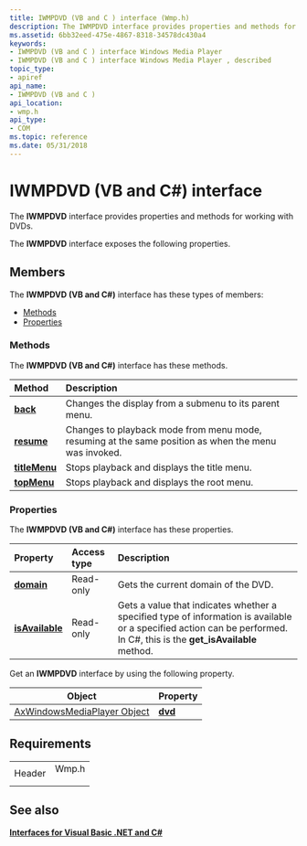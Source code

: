```yaml
---
title: IWMPDVD (VB and C ) interface (Wmp.h)
description: The IWMPDVD interface provides properties and methods for working with DVDs.The IWMPDVD interface exposes the following properties.
ms.assetid: 6bb32eed-475e-4867-8318-34578dc430a4
keywords:
- IWMPDVD (VB and C ) interface Windows Media Player
- IWMPDVD (VB and C ) interface Windows Media Player , described
topic_type:
- apiref
api_name:
- IWMPDVD (VB and C )
api_location:
- wmp.h
api_type:
- COM
ms.topic: reference
ms.date: 05/31/2018
---
```


# IWMPDVD (VB and C#) interface

The **IWMPDVD** interface provides properties and methods for working with DVDs.

The **IWMPDVD** interface exposes the following properties.

## Members

The **IWMPDVD (VB and C#)** interface has these types of members:

-   [Methods](#methods)
-   [Properties](#properties)

### Methods

The **IWMPDVD (VB and C#)** interface has these methods.



| Method                                                         | Description                                                                                                     |
|:---------------------------------------------------------------|:----------------------------------------------------------------------------------------------------------------|
| [**back**](wmplibiwmpdvd-iwmpdvd-back--vb-and-c.md)           | Changes the display from a submenu to its parent menu.<br/>                                               |
| [**resume**](wmplibiwmpdvd-iwmpdvd-resume--vb-and-c.md)       | Changes to playback mode from menu mode, resuming at the same position as when the menu was invoked.<br/> |
| [**titleMenu**](wmplibiwmpdvd-iwmpdvd-titlemenu--vb-and-c.md) | Stops playback and displays the title menu.<br/>                                                          |
| [**topMenu**](wmplibiwmpdvd-iwmpdvd-topmenu--vb-and-c.md)     | Stops playback and displays the root menu.<br/>                                                           |



 

### Properties

The **IWMPDVD (VB and C#)** interface has these properties.



| Property                                                            | Access type          | Description                                                                                                                                                                          |
|:--------------------------------------------------------------------|:---------------------|:-------------------------------------------------------------------------------------------------------------------------------------------------------------------------------------|
| [**domain**](wmplibiwmpdvd-iwmpdvd-domain--vb-and-c.md)<br/> | Read-only<br/> | Gets the current domain of the DVD.<br/>                                                                                                                                       |
| [**isAvailable**](iwmpdvd-isavailable--vb-and-c.md)<br/>     | Read-only<br/> | Gets a value that indicates whether a specified type of information is available or a specified action can be performed. In C#, this is the **get\_isAvailable** method.<br/> |



 

Get an **IWMPDVD** interface by using the following property.



| Object                                                                   | Property                                                   |
|--------------------------------------------------------------------------|------------------------------------------------------------|
| [AxWindowsMediaPlayer Object](axwindowsmediaplayer-object--vb-and-c.md) | [**dvd**](axwmplib-axwindowsmediaplayer-dvd--vb-and-c.md) |



 

## Requirements



|                   |                                                                                  |
|-------------------|----------------------------------------------------------------------------------|
| Header<br/> | <dl> <dt>Wmp.h</dt> </dl> |



## See also

<dl> <dt>

[**Interfaces for Visual Basic .NET and C#**](interfaces-for-visual-basic--net-and-c.md)
</dt> </dl>

 

 





